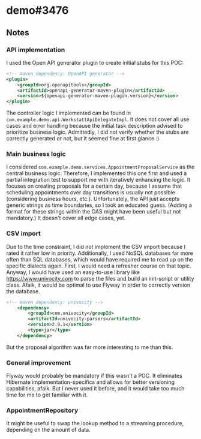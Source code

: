 # demo#3476

## Notes

### **API implementation**

I used the Open API generator plugin to create initial stubs for this POC:

```xml
<!-- maven dependency: OpenAPI generator -->
<plugin>
    <groupId>org.openapitools</groupId>
    <artifactId>openapi-generator-maven-plugin</artifactId>
    <version>${openapi-generator-maven-plugin.version}</version>
</plugin>
```

The controller logic I implemented can be found in `com.example.demo.api.WerkstattApiDelegateImpl`.
It does not cover all use cases and error handling because the initial task description advised to prioritize business logic.
Admittedly, I did not verify whether the stubs are correctly generated or not, but it seemed fine at first glance :)

### **Main business logic**

I considered `com.example.demo.services.AppointmentProposalService` as the central business logic.
Therefore, I implemented this one first and used a partial integration test to support me with iteratively enhancing the logic.
It focuses on creating proposals for a certain day, because I assume that scheduling appointments over day transitions is usually not possible (considering business hours, etc.).
Unfortunately, the API just accepts generic strings as time boundaries, so I took an educated guess.
(Adding a format for these strings within the OAS might have been useful but not mandatory.)
It doesn't cover all edge cases, yet.

### **CSV import**

Due to the time constraint, I did not implement the CSV import because I rated it rather low in priority.
Additionally, I used NoSQL databases far more often than SQL databases, which would have required me to read up on the specific dialects again.
First, I would need a refresher course on that topic.
Anyway, I would have used an easy-to-use library like https://www.univocity.com to parse the files and build an init-script or utility class.
Afaik, it would be optimal to use Flyway in order to correctly version the database.

```xml
<!-- maven dependency: univocity -->
    <dependency>
        <groupId>com.univocity</groupId>
        <artifactId>univocity-parsers</artifactId>
        <version>2.9.1</version>
        <type>jar</type>
    </dependency>
```

But the proposal algorithm was far more interesting to me than this.

### **General improvement**

Flyway would probably be mandatory if this wasn't a POC.
It eliminates Hibernate implementation-specifics and allows for better versioning capabilities, afaik.
But I never used it before, and it would take too much time for me to get familiar with it.

### **AppointmentRepository**

It might be useful to swap the lookup method to a streaming procedure, depending on the amount of data.
